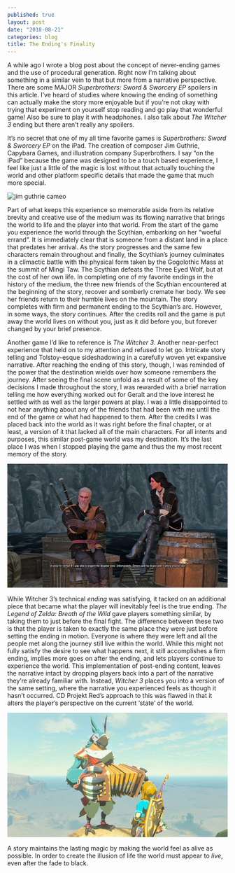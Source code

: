 ```yaml
---
published: true
layout: post
date: "2018-08-21"
categories: blog
title: The Ending's Finality
---
```


A while ago I wrote a blog post about the concept of never-ending games and the use of procedural generation. Right now I’m talking about something in a similar vein to that but more from a narrative perspective. There are some MAJOR *Superbrothers: Sword & Sworcery EP* spoilers in this article. I’ve heard of studies where knowing the ending of something can actually make the story more enjoyable but if you’re not okay with trying that experiment on yourself stop reading and go play that wonderful game! Also be sure to play it with headphones. I also talk about *The Witcher 3* ending but there aren’t really any spoilers.

It’s no secret that one of my all time favorite games is *Superbrothers: Sword & Sworcery EP* on the iPad. The creation of composer Jim Guthrie, Capybara Games, and illustration company Superbrothers. I say “on the iPad” because the game was designed to be a touch based experience, I feel like just a little of the magic is lost without that actually touching the world and other platform specific details that made the game that much more special.

![jim guthrie cameo](/images/guthrie_game.jpg)

Part of what keeps this experience so memorable aside from its relative brevity and creative use of the medium was its flowing narrative that brings the world to life and the player into that world. From the start of the game you experience the world through the Scythian, embarking on her “woeful errand”. It is immediately clear that is someone from a distant land in a place that predates her arrival. As the story progresses and the same few characters remain throughout and finally, the Scythian’s journey culminates in a climactic battle with the physical form taken by the Gogolothic Mass at the summit of Mingi Taw. The Scythian defeats the Three Eyed Wolf, but at the cost of her own life. In completing one of my favorite endings in the history of the medium, the three new friends of the Scythian encountered at the beginning of the story, recover and somberly cremate her body. We see her friends return to their humble lives on the mountain. The story completes with firm and permanent ending to the Scythian’s arc. However, in some ways, the story continues. After the credits roll and the game is put away the world lives on without you, just as it did before you, but forever changed by your brief presence.

Another game I’d like to reference is *The Witcher 3*. Another near-perfect experience that held on to my attention and refused to let go. Intricate story telling and Tolstoy-esque sideshadowing in a carefully woven yet expansive narrative. After reaching the ending of this story, though, I was reminded of the power that the destination wields over how someone remembers the journey. After seeing the final scene unfold as a result of some of the key decisions I made throughout the story, I was rewarded with a brief narration telling me how everything worked out for Geralt and the love interest he settled with as well as the larger powers at play. I was a little disappointed to not hear anything about any of the friends that had been with me until the end of the game or what had happened to them. After the credits I was placed back into the world as it was right before the final chapter, or at least, a version of it that lacked all of the main characters. For all intents and purposes, this similar post-game world was my destination. It’s the last place I was when I stopped playing the game and thus the my most recent memory of the story. 

![witcher 3](/images/witcher.jpg)

While Witcher 3’s technical *ending* was satisfying, it tacked on an additional piece that became what the player will inevitably feel is the true ending. *The Legend of Zelda: Breath of the Wild* gave players something similar, by taking them to just before the final fight. The difference between these two is that the player is taken to exactly the same place they were just before setting the ending in motion. Everyone is where they were left and all the people met along the journey still live within the world. While this might not fully satisfy the desire to see what happens next, it still accomplishes a firm ending, implies more goes on after the ending, and lets players continue to experience the world. This implementation of post-ending content, leaves the narrative intact by dropping players back into a part of the narrative they’re already familiar with. Instead, *Witcher 3* places you into a version of the same setting, where the narrative you experienced feels as though it hasn’t occurred. CD Projekt Red’s approach to this was flawed in that it alters the player’s perspective on the current ‘state’ of the world. 

![breath of the wild](/images/botw_kass.png)

A story maintains the lasting magic by making the world feel as alive as possible. In order to create the illusion of life the world must appear to *live*, even after the fade to black.